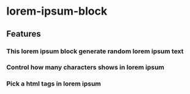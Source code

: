 # lorem-ipsum-block
## Features
### This lorem ipsum block generate random lorem ipsum text
### Control how many characters shows in lorem ipsum
### Pick a html tags in lorem ipsum
